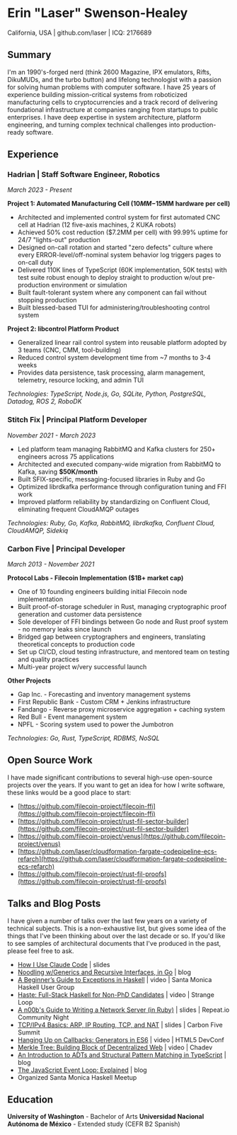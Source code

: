 # Erin "Laser" Swenson-Healey
California, USA | github.com/laser | ICQ: 2176689

## Summary

I'm an 1990's-forged nerd (think 2600 Magazine, IPX emulators, Rifts, DikuMUDs, and the turbo button) and lifelong technologist with a passion for solving human problems with computer software. I have 25 years of experience building mission-critical systems from roboticized manufacturing cells to cryptocurrencies and a track record of delivering foundational infrastructure at companies ranging from startups to public enterprises. I have deep expertise in system architecture, platform engineering, and turning complex technical challenges into production-ready software.

## Experience

### Hadrian | Staff Software Engineer, Robotics
*March 2023 - Present*

**Project 1: Automated Manufacturing Cell ($10MM-$15MM hardware per cell)**

- Architected and implemented control system for first automated CNC cell at Hadrian (12 five-axis machines, 2 KUKA robots)
- Achieved 50% cost reduction ($7.2MM per cell) with 99.99% uptime for 24/7 "lights-out" production
- Designed on-call rotation and started "zero defects" culture where every ERROR-level/off-nominal system behavior log triggers pages to on-call duty
- Delivered 110K lines of TypeScript (60K implementation, 50K tests) with test suite robust enough to deploy straight to production w/out pre-production environment or simulation
- Built fault-tolerant system where any component can fail without stopping production
- Built blessed-based TUI for administering/troubleshooting control system

**Project 2: libcontrol Platform Product**

- Generalized linear rail control system into reusable platform adopted by 3 teams (CNC, CMM, tool-building)
- Reduced control system development time from ~7 months to 3-4 weeks
- Provides data persistence, task processing, alarm management, telemetry, resource locking, and admin TUI

*Technologies: TypeScript, Node.js, Go, SQLite, Python, PostgreSQL, Datadog, ROS 2, RoboDK*

### Stitch Fix | Principal Platform Developer
*November 2021 - March 2023*

- Led platform team managing RabbitMQ and Kafka clusters for 250+ engineers across 75 applications
- Architected and executed company-wide migration from RabbitMQ to Kafka, saving **$50K/month**
- Built SFIX-specific, messaging-focused libraries in Ruby and Go
- Optimized librdkafka performance through configuration tuning and FFI work
- Improved platform reliability by standardizing on Confluent Cloud, eliminating frequent CloudAMQP outages

*Technologies: Ruby, Go, Kafka, RabbitMQ, librdkafka, Confluent Cloud, CloudAMQP, Sidekiq*

### Carbon Five | Principal Developer
*March 2013 - November 2021*

**Protocol Labs - Filecoin Implementation ($1B+ market cap)**

- One of 10 founding engineers building initial Filecoin node implementation
- Built proof-of-storage scheduler in Rust, managing cryptographic proof generation and customer data persistence
- Sole developer of FFI bindings between Go node and Rust proof system - no memory leaks since launch
- Bridged gap between cryptographers and engineers, translating theoretical concepts to production code
- Set up CI/CD, cloud testing infrastructure, and mentored team on testing and quality practices
- Multi-year project w/very successful launch

**Other Projects**

- Gap Inc. - Forecasting and inventory management systems
- First Republic Bank - Custom CRM + Jenkins infrastructure
- Fandango - Reverse proxy microservice aggregation + caching system
- Red Bull - Event management system
- NPFL - Scoring system used to power the Jumbotron

*Technologies: Go, Rust, TypeScript, RDBMS, NoSQL*

## Open Source Work

I have made significant contributions to several high-use open-source projects over the years. If you want to get an idea for how I write software, these links would be a good place to start:

- [https://github.com/filecoin-project/filecoin-ffi](https://github.com/filecoin-project/filecoin-ffi)
- [https://github.com/filecoin-project/rust-fil-sector-builder](https://github.com/filecoin-project/rust-fil-sector-builder)
- [https://github.com/filecoin-project/venus](https://github.com/filecoin-project/venus)
- [https://github.com/laser/cloudformation-fargate-codepipeline-ecs-refarch](https://github.com/laser/cloudformation-fargate-codepipeline-ecs-refarch)
- [https://github.com/filecoin-project/rust-fil-proofs](https://github.com/filecoin-project/rust-fil-proofs)

## Talks and Blog Posts

I have given a number of talks over the last few years on a variety of technical subjects. This is a non-exhaustive list, but gives some idea of the things that I've been thinking about over the last decade or so. If you'd like to see samples of architectural documents that I've produced in the past, please feel free to ask.

- [How I Use Claude Code](https://docs.google.com/presentation/d/13iNT_8PTYlNglqOsl-h_RKkitnpNIJwTR2UigGfzEF8/edit?usp=sharing) | slides
- [Noodling w/Generics and Recursive Interfaces, in Go](https://erinswensonhealey.com/blog/20230131-noodling-go-generics-recursive-interfaces.md.html) | blog
- [A Beginner’s Guide to Exceptions in Haskell](https://www.youtube.com/watch?v=hC7hwEQtdnE) | video | Santa Monica Haskell User Group
- [Haste: Full-Stack Haskell for Non-PhD Candidates](https://www.youtube.com/watch?v=3v03NFcyvzc) | video | Strange Loop
- [A n00b's Guide to Writing a Network Server (in Ruby)](https://docs.google.com/presentation/d/1ionEJfX2EHAjjV4ZzDOfaFLG8uKvi3geanq8LAxS8fg/edit?usp=sharing) | slides | Repeat.io Community Night
- [TCP/IPv4 Basics: ARP, IP Routing, TCP, and NAT](https://slides.com/laser/tcp-ip-basics-15) | slides | Carbon Five Summit
- [Hanging Up on Callbacks: Generators in ES6](https://www.youtube.com/watch?v=kH_WuLbb-8A) | video | HTML5 DevConf
- [Merkle Tree: Building Block of Decentralized Web](https://www.youtube.com/watch?v=HdGpG0kcEGU) | video | Chadev
- [An Introduction to ADTs and Structural Pattern Matching in TypeScript](http://erinswensonhealey.com/blog/20180108-structural-adt-typescript.md.html) | blog
- [The JavaScript Event Loop: Explained](http://erinswensonhealey.com/blog/20131027-event-loop-explained.md.html) | blog
- Organized Santa Monica Haskell Meetup

## Education

**University of Washington** - Bachelor of Arts
**Universidad Nacional Autónoma de México** - Extended study (CEFR B2 Spanish)
